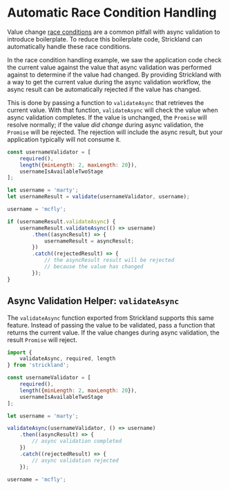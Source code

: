 # Automatic Race Condition Handling

Value change [race conditions](race-conditions.md) are a common pitfall with async validation to introduce boilerplate. To reduce this boilerplate code, Strickland can automatically handle these race conditions.

In the race condition handling example, we saw the application code check the current value against the value that async validation was performed against to determine if the value had changed. By providing Strickland with a way to get the current value during the async validation workflow, the async result can be automatically rejected if the value has changed.

This is done by passing a function to `validateAsync` that retrieves the current value. With that function, `validateAsync` will check the value when async validation completes. If the value is unchanged, the `Promise` will resolve normally; if the value _did change_ during async validation, the `Promise` will be rejected. The rejection will include the async result, but your application typically will not consume it.

```jsx
const usernameValidator = [
    required(),
    length({minLength: 2, maxLength: 20}),
    usernameIsAvailableTwoStage
];

let username = 'marty';
let usernameResult = validate(usernameValidator, username);

username = 'mcfly';

if (usernameResult.validateAsync) {
    usernameResult.validateAsync(() => username)
        .then((asyncResult) => {
            usernameResult = asyncResult;
        })
        .catch((rejectedResult) => {
            // the asyncResult result will be rejected
            // because the value has changed
        });
}
```

## Async Validation Helper: `validateAsync`

The `validateAsync` function exported from Strickland supports this same feature. Instead of passing the value to be validated, pass a function that returns the current value. If the value changes during async validation, the result `Promise` will reject.

```jsx
import {
    validateAsync, required, length
} from 'strickland';

const usernameValidator = [
    required(),
    length({minLength: 2, maxLength: 20}),
    usernameIsAvailableTwoStage
];

let username = 'marty';

validateAsync(usernameValidator, () => username)
    .then((asyncResult) => {
        // async validation completed
    })
    .catch((rejectedResult) => {
        // async validation rejected
    });

username = 'mcfly';
```

